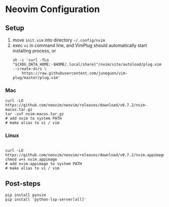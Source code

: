 # Neovim Configuration

## Setup

1. move `init.vim` into directory `~/.config/nvim`
2. exec `vi` in command line, and VimPlug should automatically start installing process, or
   ```shell
   sh -c 'curl -fLo "${XDG_DATA_HOME:-$HOME/.local/share}"/nvim/site/autoload/plug.vim --create-dirs \
       https://raw.githubusercontent.com/junegunn/vim-plug/master/plug.vim'
   ```

### Mac

```shell
curl -LO https://github.com/neovim/neovim/releases/download/v0.7.2/nvim-macos.tar.gz
tar -zxf nvim-macos.tar.gz
# add nvim to system PATH
# make alias to vi / vim
```

### Linux
```shell

curl -LO https://github.com/neovim/neovim/releases/download/v0.7.2/nvim.appimage
chmod u+x nvim.appimage
# add nvim.appimage to system PATH
# make alias to vi / vim
```

## Post-steps

```shell
pip install pynvim
pip install 'python-lsp-server[all]'
```
